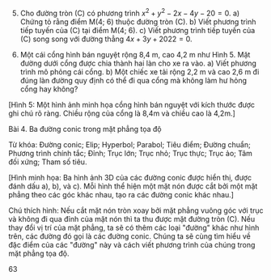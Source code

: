 5. Cho đường tròn (C) có phương trình $x^2 + y^2 - 2x - 4y - 20 = 0$.
a) Chứng tỏ rằng điểm M(4; 6) thuộc đường tròn (C).
b) Viết phương trình tiếp tuyến của (C) tại điểm M(4; 6).
c) Viết phương trình tiếp tuyến của (C) song song với đường thẳng $4x + 3y + 2022 = 0$.

6. Một cái cổng hình bán nguyệt rộng 8,4 m, cao 4,2 m như Hình 5. Mặt đường dưới cổng được chia thành hai làn cho xe ra vào.
a) Viết phương trình mô phỏng cái cổng.
b) Một chiếc xe tải rộng 2,2 m và cao 2,6 m đi đúng làn đường quy định có thể đi qua cổng mà không làm hư hỏng cổng hay không?

[Hình 5: Một hình ảnh minh họa cổng hình bán nguyệt với kích thước được ghi chú rõ ràng. Chiều rộng của cổng là 8,4m và chiều cao là 4,2m.]

Bài 4. Ba đường conic trong mặt phẳng tọa độ

Từ khóa: Đường conic; Elip; Hyperbol; Parabol; Tiêu điểm; Đường chuẩn; Phương trình chính tắc; Đỉnh; Trục lớn; Trục nhỏ; Trục thực; Trục ảo; Tâm đối xứng; Tham số tiêu.

[Hình minh họa: Ba hình ảnh 3D của các đường conic được hiển thị, được đánh dấu a), b), và c). Mỗi hình thể hiện một mặt nón được cắt bởi một mặt phẳng theo các góc khác nhau, tạo ra các đường conic khác nhau.]

Chú thích hình: Nếu cắt mặt nón tròn xoay bởi mặt phẳng vuông góc với trục và không đi qua đỉnh của mặt nón thì ta thu được mặt đường tròn (C). Nếu thay đổi vị trí của mặt phẳng, ta sẽ có thêm các loại "đường" khác như hình trên, các đường đó gọi là các đường conic. Chúng ta sẽ cùng tìm hiểu về đặc điểm của các "đường" này và cách viết phương trình của chúng trong mặt phẳng tọa độ.

63